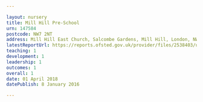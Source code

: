 ```yaml
---

layout: nursery
title: Mill Hill Pre-School
urn: 147584
postcode: NW7 2NT
address: Mill Hill East Church, Salcombe Gardens, Mill Hill, London, NW7 2NT
latestReportUrl: https://reports.ofsted.gov.uk/provider/files/2538403/urn/147584.pdf
teaching: 1
development: 1
leadership: 1
outcomes: 1
overall: 1
date: 01 April 2018 
datePublish: 8 January 2016

---
```


